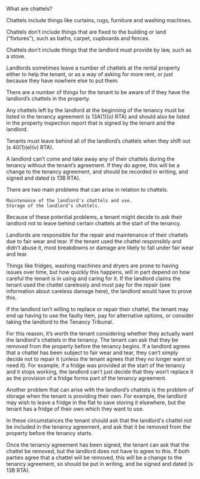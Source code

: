 
What are chattels?

Chattels include things like curtains, rugs, furniture and washing machines.

Chattels don’t include things that are fixed to the building or land (“fixtures”), such as baths, carpet, cupboards and fences.

Chattels don’t include things that the landlord must provide by law, such as a stove.

Landlords sometimes leave a number of chattels at the rental property either to help the tenant, or as a way of asking for more rent, or just because they have nowhere else to put them.

There are a number of things for the tenant to be aware of if they have the landlord’s chattels in the property.

Any chattels left by the landlord at the beginning of the tenancy must be listed in the tenancy agreement (s 13A(1)(o) RTA) and should also be listed in the property inspection report that is signed by the tenant and the landlord.

Tenants must leave behind all of the landlord’s chattels when they shift out (s 40(1)(e)(v) RTA).

A landlord can’t come and take away any of their chattels during the tenancy without the tenant’s agreement. If they do agree, this will be a change to the tenancy agreement, and should be recorded in writing, and signed and dated (s 13B RTA).

There are two main problems that can arise in relation to chattels.

    Maintenance of the landlord's chattels and use.
    Storage of the landlord’s chattels.

Because of these potential problems, a tenant might decide to ask their landlord not to leave behind certain chattels at the start of the tenancy.

Landlords are responsible for the repair and maintenance of their chattels due to fair wear and tear. If the tenant used the chattel responsibly and didn’t abuse it, most breakdowns or damage are likely to fall under fair wear and tear.

Things like fridges, washing machines and dryers are prone to having issues over time, but how quickly this happens, will in part depend on how careful the tenant is in using and caring for it. If the landlord claims the tenant used the chattel carelessly and must pay for the repair (see information about careless damage here), the landlord would have to prove this.

If the landlord isn’t willing to replace or repair their chattel, the tenant may end up having to use the faulty item, pay for alternative options, or consider taking the landlord to the Tenancy Tribunal.

For this reason, it’s worth the tenant considering whether they actually want the landlord's chattels in the tenancy. The tenant can ask that they be removed from the property before the tenancy begins.
If a landlord agrees that a chattel has been subject to fair wear and tear, they can’t simply decide not to repair it (unless the tenant agrees that they no longer want or need it). For example, if a fridge was provided at the start of the tenancy and it stops working, the landlord can’t just decide that they won’t replace it as the provision of a fridge forms part of the tenancy agreement.

Another problem that can arise with the landlord’s chattels is the problem of storage when the tenant is providing their own. For example, the landlord may wish to leave a fridge in the flat to save storing it elsewhere, but the tenant has a fridge of their own which they want to use.

In these circumstances the tenant should ask that the landlord's chattel not be included in the tenancy agreement, and ask that it be removed from the property before the tenancy starts.

Once the tenancy agreement has been signed, the tenant can ask that the chattel be removed, but the landlord does not have to agree to this. If both parties agree that a chattel will be removed, this will be a change to the tenancy agreement, so should be put in writing, and be signed and dated (s 13B RTA).
